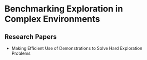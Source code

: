 # Benchmarking Exploration in Complex Environments

## Research Papers

- Making Efficient Use of Demonstrations to Solve Hard Exploration Problems
